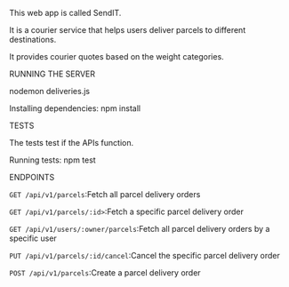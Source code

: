 ﻿This web app is called SendIT. 
 
It is a courier service that helps users deliver parcels to different destinations. 

It provides courier quotes based on the weight categories.


RUNNING THE SERVER

nodemon deliveries.js

Installing dependencies: npm install

TESTS

The tests test if the APIs function.

Running tests: npm test


ENDPOINTS						

`GET /api/v1/parcels`:Fetch all parcel delivery orders

`GET /api/v1/parcels/:id>`:Fetch a specific parcel delivery order

`GET /api/v1/users/:owner/parcels`:Fetch all parcel delivery orders by a specific user

`PUT /api/v1/parcels/:id/cancel`:Cancel the specific parcel delivery order
	
`POST /api/v1/parcels`:Create a parcel delivery order
